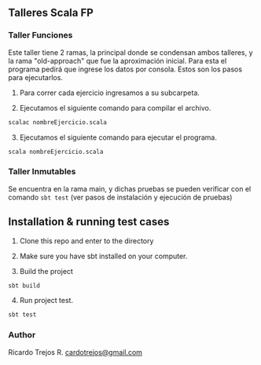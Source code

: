 ## Talleres Scala FP

### Taller Funciones

Este taller tiene 2 ramas, la principal donde se condensan ambos talleres, y la rama "old-approach" que fue la aproximación inicial. Para esta el programa pedirá que ingrese los datos por consola. Estos son los pasos para ejecutarlos.

1. Para correr cada ejercicio ingresamos a su subcarpeta.

2. Ejecutamos el siguiente comando para compilar el archivo.
```bash
scalac nombreEjercicio.scala
```
3. Ejecutamos el siguiente comando para ejecutar el programa.
```bash
scala nombreEjercicio.scala
```

### Taller Inmutables

Se encuentra en la rama main, y dichas pruebas se pueden verificar con el comando `sbt test` (ver pasos de instalación y ejecución de pruebas)


## Installation & running test cases

1. Clone this repo and enter to the directory

2. Make sure you have sbt installed on your computer.

3. Build the project
```bash
sbt build
```
4. Run project test.
```bash
sbt test
```

### Author

Ricardo Trejos R.
cardotrejos@gmail.com
